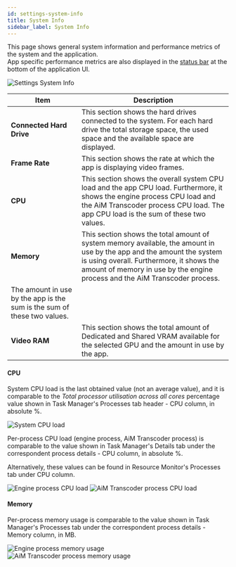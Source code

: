 ```yaml
---
id: settings-system-info
title: System Info
sidebar_label: System Info
---
```


This page shows general system information and performance metrics of the system and the application.   
App specific performance metrics are also displayed in the [status bar](../quick-start/navigation.md#status-bar) at the bottom of the application UI.

![Settings System Info](/prism-images/settings/{{PRISM-APP-LOWER}}-settings-systeminfo.png)

|  Item  |  Description  |
|------------------------------------------------------|------------|
| **Connected Hard Drive** | This section shows the hard drives connected to the system. For each hard drive the total storage space, the used space and the available space are displayed. |
| **Frame Rate** | This section shows the rate at which the app is displaying video frames.|
| **CPU** | This section shows the overall system CPU load and the app CPU load. Furthermore, it shows the engine process CPU load and the AiM Transcoder process CPU load. The app CPU load is the sum of these two values.
| **Memory** | This section shows the total amount of system memory available, the amount in use by the app and the amount the system is using overall. Furthermore, it shows the amount of memory in use by the engine process and the AiM Transcoder process. 
The amount in use by the app is the sum is the sum of these two values.|
| **Video RAM** | This section shows the total amount of Dedicated and Shared VRAM available for the selected GPU and the amount in use by the app.|

#### CPU
System CPU load is the last obtained value (not an average value), and it is comparable to the *Total processor utilisation across all cores* percentage value shown in Task Manager's Processes tab header - CPU column, in absolute %.

![System CPU load](/prism-images/settings/{{PRISM-APP-LOWER}}-CPU-system-load.png)

Per-process CPU load (engine process, AiM Transcoder process) is comparable to the value shown in Task Manager's Details tab under the correspondent process details - CPU column, in absolute %. 

Alternatively, these values can be found in Resource Monitor's Processes tab under CPU column.

![Engine process CPU load](/prism-images/settings/{{PRISM-APP-LOWER}}-CPU-engine-load.png)
![AiM Transcoder process CPU load](/prism-images/settings/{{PRISM-APP-LOWER}}-CPU-transcoder-load.png)

#### Memory

Per-process memory usage is comparable to the value shown in Task Manager's Processes tab under the correspondent process details - Memory column, in MB.

![Engine process memory usage](/prism-images/settings/{{PRISM-APP-LOWER}}-memory-engine-usage.png)
![AiM Transcoder process memory usage](/prism-images/settings/{{PRISM-APP-LOWER}}-memory-transcoder-usage.png)